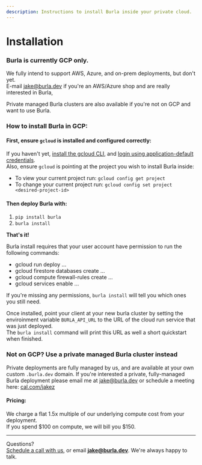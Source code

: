 ```yaml
---
description: Instructions to install Burla inside your private cloud.
---
```


# Installation

### Burla is currently GCP only.

We fully intend to support AWS, Azure, and on-prem deployments, but don't yet.\
E-mail [jake@burla.dev](mailto:jake@burla.dev) if you're an AWS/Azure shop and are really interested in Burla,

Private managed Burla clusters are also available if you're not on GCP and want to use Burla.

### How to install Burla in GCP:

#### First, ensure `gcloud` is installed and configured correctly:

If you haven't yet, [install the gcloud CLI](https://cloud.google.com/sdk/docs/install), and [login using application-default credentials](https://cloud.google.com/docs/authentication/set-up-adc-local-dev-environment).\
Also, ensure `gcloud` is pointing at the project you wish to install Burla inside:

* To view your current project run: `gcloud config get project`
* To change your current project run: `gcloud config set project <desired-project-id>`

#### Then deploy Burla with:

1. `pip install burla`
2. `burla install`

**That's it!**

Burla install requires that your user account have permission to run the following commands:

* gcloud run deploy ...
* gcloud firestore databases create ...
* gcloud compute firewall-rules create ...
* gcloud services enable ...

If you're missing any permissions, `burla install` will tell you which ones you still need.

Once installed, point your client at your new burla cluster by setting the enviroinment variable `BURLA_API_URL` to the URL of the cloud run service that was just deployed.\
The `burla install` command will print this URL as well a short quickstart when finished.

### Not on GCP? Use a private managed Burla cluster instead

Private deployments are fully managed by us, and are available at your own custom `.burla.dev` domain. If you're interested a private, fully-managed Burla deployment please email me at [jake@burla.dev](https://app.gitbook.com/u/vjhGohhUhsQhYKnFjO0y1B7Ajh82) or schedule a meeting here: [cal.com/jakez](https://cal.com/jakez)

#### Pricing:

We charge a flat 1.5x multiple of our underlying compute cost from your deployment.\
If you spend $100 on compute, we will bill you $150.





***

Questions?\
[Schedule a call with us](http://cal.com/jakez/burla), or email **jake@burla.dev**. We're always happy to talk.
